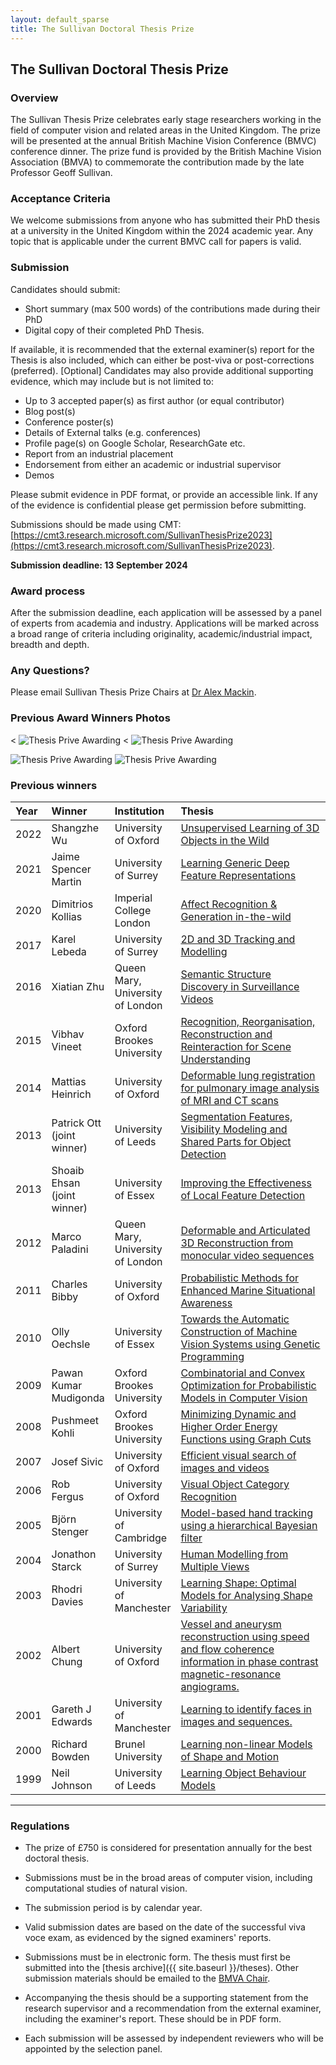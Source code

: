 ```yaml
---
layout: default_sparse
title: The Sullivan Doctoral Thesis Prize
---
```


## The Sullivan Doctoral Thesis Prize

### Overview

The Sullivan Thesis Prize celebrates early stage researchers working in the field of computer vision and related areas in the United Kingdom. The prize will be presented at the annual British Machine Vision Conference (BMVC) conference dinner. The prize fund is provided by the British Machine Vision Association (BMVA) to commemorate the contribution made by the late Professor Geoff Sullivan.

### Acceptance Criteria

We welcome submissions from anyone who has submitted their PhD thesis at a university in the United Kingdom within the 2024 academic year. Any topic that is applicable under the current BMVC call for papers is valid.

### Submission

Candidates should submit:

-	Short summary (max 500 words) of the contributions made during their PhD
-	Digital copy of their completed PhD Thesis. 

If available, it is recommended that the external examiner(s) report for the Thesis is also included, which can either be post-viva or post-corrections (preferred).
[Optional] Candidates may also provide additional supporting evidence, which may include but is not limited to:


- Up to 3 accepted paper(s) as first author (or equal contributor)
- Blog post(s)
- Conference poster(s)
- Details of External talks (e.g. conferences)
- Profile page(s) on Google Scholar, ResearchGate etc.
- Report from an industrial placement
- Endorsement from either an academic or industrial supervisor
- Demos

Please submit evidence in PDF format, or provide an accessible link. If any of the evidence is confidential please get permission before submitting.

Submissions should be made using CMT: [https://cmt3.research.microsoft.com/SullivanThesisPrize2023](https://cmt3.research.microsoft.com/SullivanThesisPrize2023).

**Submission deadline: 13 September 2024**

### Award process

After the submission deadline, each application will be assessed by a panel of experts from academia and industry. Applications will be marked across a broad range of criteria including originality, academic/industrial impact, breadth and depth.

### Any Questions?

Please email Sullivan Thesis Prize Chairs at [Dr Alex Mackin](mailto:acmackin@amazon.co.uk).

### Previous Award Winners Photos

<p style="pb-2">
< <img src="{{ site.baseurl }}/assets/images/ThesisPrize/SulivanThesisAward2023_1.png" class="img-fluid rounded mx-auto d-block" style="max-width: 500px;" alt="Thesis Prive Awarding">
< <img src="{{ site.baseurl }}/assets/images/ThesisPrize/SulivanThesisAward2023_2.png" class="img-fluid rounded mx-auto d-block" style="max-width: 500px;" alt="Thesis Prive Awarding">
</p>
<p style="pb-2">
<img src="{{ site.baseurl }}/assets/images/ThesisPrize/SulivanThesisAward2023_3.png" class="img-fluid rounded mx-auto d-block" style="max-width: 500px;" alt="Thesis Prive Awarding">
<img src="{{ site.baseurl }}/assets/images/ThesisPrize/SulivanThesisAward2023_4.png" class="img-fluid rounded mx-auto d-block" style="max-width: 500px;" alt="Thesis Prive Awarding">
</p>

### Previous winners

<table style="width:100%;" class="table">
<colgroup>
<col width="5%" />
<col width="15%" />
<col width="15%" />
<col width="65%" />
</colgroup>
<thead class="thead-dark">
<tr class="header sticky-top" style="top: 56px;">
<th align="left">Year</th>
<th align="left">Winner</th>
<th align="left">Institution</th>
<th align="left">Thesis</th>
</tr>
</thead>
<tbody>

<tr><td align="left">2022</td><td align="left">Shangzhe Wu</td><td align="left">University of Oxford</td><td align="left"><a href="http://www.bmva.org/theses/2016/2016-lebeda3.pdf">Unsupervised Learning of 3D Objects in the Wild</a></td></tr>
<tr><td align="left">2021</td><td align="left">Jaime Spencer Martin</td><td align="left">University of Surrey</td><td align="left"><a href="http://www.bmva.org/theses/2016/2016-lebeda3.pdf">Learning Generic Deep Feature Representations</a></td></tr>
<tr><td align="left">2020</td><td align="left">Dimitrios Kollias</td><td align="left">Imperial College London</td><td align="left"><a href="http://www.bmva.org/theses/2016/2016-lebeda3.pdf">Affect Recognition & Generation in-the-wild</a></td></tr>
<tr><td align="left">2017</td><td align="left">Karel Lebeda</td><td align="left">University of Surrey</td><td align="left"><a href="http://www.bmva.org/theses/2016/2016-lebeda.pdf">2D and 3D Tracking and Modelling</a></td></tr>
<tr><td align="left">2016</td><td align="left">Xiatian Zhu</td><td align="left">Queen Mary, University of London</td><td align="left"><a href="http://www.bmva.org/theses/2015/2015-zhu.pdf">Semantic Structure Discovery in Surveillance Videos</a></td></tr>
<tr><td align="left">2015</td><td align="left">Vibhav Vineet</td><td align="left">Oxford Brookes University</td><td align="left"><a href="http://www.bmva.org/theses/2014/2014-vineet.pdf">Recognition, Reorganisation, Reconstruction and Reinteraction for Scene Understanding</a></td></tr>
<tr><td align="left">2014</td><td align="left">Mattias Heinrich</td><td align="left">University of Oxford</td><td align="left"><a href="http://www.bmva.org/theses/2013/2013-heinrich.pdf">Deformable lung registration for pulmonary image analysis of MRI and CT scans</a></td></tr>
<tr><td align="left">2013</td><td align="left">Patrick Ott <br>(joint winner)</td><td align="left">University of Leeds</td><td align="left"><a href="http://www.bmva.org/theses/2012/2012-ott.pdf">Segmentation Features, Visibility Modeling and Shared Parts for Object Detection</a></td></tr>
<tr><td align="left">2013</td><td align="left">Shoaib Ehsan <br>(joint winner)</td><td align="left">University of Essex</td><td align="left"><a href="http://www.bmva.org/theses/2012/2012-ehsan.pdf">Improving the Effectiveness of Local Feature Detection</a></td></tr>
<tr><td align="left">2012</td><td align="left">Marco Paladini</td><td align="left">Queen Mary, University of London</td><td align="left"><a href="http://www.bmva.org/theses/2012/2012-paladini.pdf">Deformable and Articulated 3D Reconstruction from monocular video sequences</a></td></tr>
<tr><td align="left">2011</td><td align="left">Charles Bibby</td><td align="left">University of Oxford</td><td align="left"><a href="http://www.bmva.org/theses/2010/2010-bibby.pdf">Probabilistic Methods for Enhanced Marine Situational Awareness</a></td></tr>
<tr><td align="left">2010</td><td align="left">Olly Oechsle</td><td align="left">University of Essex</td><td align="left"><a href="http://www.bmva.org/theses/2009/2009-oechsle.pdf">Towards the Automatic Construction of Machine Vision Systems using Genetic Programming</a></td></tr>
<tr><td align="left">2009</td><td align="left">Pawan Kumar Mudigonda</td><td align="left">Oxford Brookes University</td><td align="left"><a href="http://www.bmva.org/theses/2008/2008-mudigonda.pdf">Combinatorial and Convex Optimization for Probabilistic Models in Computer Vision</a></td></tr>
<tr><td align="left">2008</td><td align="left">Pushmeet Kohli</td><td align="left">Oxford Brookes University</td><td align="left"><a href="http://www.bmva.org/theses/2007/2007-kohli.pdf">Minimizing Dynamic and Higher Order Energy Functions using Graph Cuts</a></td></tr>
<tr><td align="left">2007</td><td align="left">Josef Sivic</td><td align="left">University of Oxford</td><td align="left"><a href="http://www.bmva.org/theses/2006/2006-sivic.pdf">Efficient visual search of images and videos</a></td></tr>
<tr><td align="left">2006</td><td align="left">Rob Fergus</td><td align="left">University of Oxford</td><td align="left"><a href="http://www.bmva.org/theses/2005/2005-fergus.pdf">Visual Object Category Recognition</a></td></tr>
<tr><td align="left">2005</td><td align="left">Björn Stenger</td><td align="left">University of Cambridge</td><td align="left"><a href="http://www.bmva.org/theses/2004/2004-stenger.pdf">Model-based hand tracking using a hierarchical Bayesian filter</a></td></tr>
<tr><td align="left">2004</td><td align="left">Jonathon Starck</td><td align="left">University of Surrey</td><td align="left"><a href="http://www.bmva.org/theses/2003/2003-starck.pdf">Human Modelling from Multiple Views</a></td></tr>
<tr><td align="left">2003</td><td align="left">Rhodri Davies</td><td align="left">University of Manchester</td><td align="left"><a href="http://www.bmva.org/theses/2002/2002-davies.pdf">Learning Shape: Optimal Models for Analysing Shape Variability</a></td></tr>
<tr><td align="left">2002</td><td align="left">Albert Chung</td><td align="left">University of Oxford</td><td align="left"><a href="http://www.bmva.org/theses/2001/2001-chung.pdf">Vessel and aneurysm reconstruction using speed and flow coherence information in phase contrast magnetic-resonance angiograms.</a></td></tr>
<tr><td align="left">2001</td><td align="left">Gareth J Edwards</td><td align="left">University of Manchester</td><td align="left"><a href="http://www.bmva.org/theses/1999/1999-edwards.pdf">Learning to identify faces in images and sequences.</a></td></tr>
<tr><td align="left">2000</td><td align="left">Richard Bowden</td><td align="left">Brunel University</td><td align="left"><a href="http://www.bmva.org/theses/1999/1999-bowden.pdf">Learning non-linear Models of Shape and Motion</a></td></tr>
<tr><td align="left">1999</td><td align="left">Neil Johnson</td><td align="left">University of Leeds</td><td align="left"><a href="http://www.bmva.org/theses/1998/1998-johnson.pdf">Learning Object Behaviour Models</a></td></tr>
</tbody>
</table>
<hr />




### Regulations

- The prize of £750 is considered for presentation annually for the best
  doctoral thesis.

- Submissions must be in the broad areas of computer vision, including
  computational studies of natural vision.

- The submission period is by calendar year.

- Valid submission dates are based on the date of the successful viva voce
  exam, as evidenced by the signed examiners' reports.

- Submissions must be in electronic form. The thesis must first be submitted
  into the [thesis archive]({{ site.baseurl }}/theses). Other submission materials
  should be emailed to the [BMVA Chair](mailto:chair@bmva.org).
   
- Accompanying the thesis should be a supporting statement from the research
  supervisor and a recommendation from the external examiner, including the
  examiner's report.  These should be in PDF form.

- Each submission will be assessed by independent reviewers who will be
  appointed by the selection panel.



